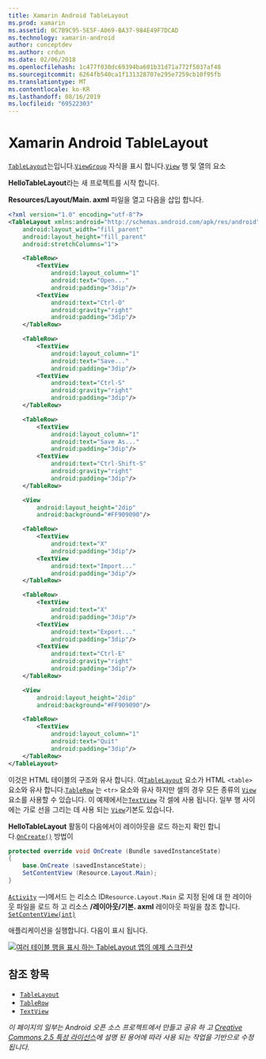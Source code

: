 ```yaml
---
title: Xamarin Android TableLayout
ms.prod: xamarin
ms.assetid: 0C7B9C95-5E5F-A069-BA37-984E49F7DCAD
ms.technology: xamarin-android
author: conceptdev
ms.author: crdun
ms.date: 02/06/2018
ms.openlocfilehash: 1c477f030dc69394ba601b31d71a772f5037af48
ms.sourcegitcommit: 6264fb540ca1f131328707e295e7259cb10f95fb
ms.translationtype: MT
ms.contentlocale: ko-KR
ms.lasthandoff: 08/16/2019
ms.locfileid: "69522303"
---
```

# <a name="xamarinandroid-tablelayout"></a>Xamarin Android TableLayout

[`TableLayout`](xref:Android.Widget.TableLayout)는입니다.[`ViewGroup`](xref:Android.Views.ViewGroup)
자식을 표시 합니다.[`View`](xref:Android.Views.View)
행 및 열의 요소

**HelloTableLayout**라는 새 프로젝트를 시작 합니다.

**Resources/Layout/Main. axml** 파일을 열고 다음을 삽입 합니다.

```xml
<?xml version="1.0" encoding="utf-8"?>
<TableLayout xmlns:android="http://schemas.android.com/apk/res/android"
    android:layout_width="fill_parent"
    android:layout_height="fill_parent"
    android:stretchColumns="1">

    <TableRow>
        <TextView
            android:layout_column="1"
            android:text="Open..."
            android:padding="3dip"/>
        <TextView
            android:text="Ctrl-O"
            android:gravity="right"
            android:padding="3dip"/>
    </TableRow>

    <TableRow>
        <TextView
            android:layout_column="1"
            android:text="Save..."
            android:padding="3dip"/>
        <TextView
            android:text="Ctrl-S"
            android:gravity="right"
            android:padding="3dip"/>
    </TableRow>

    <TableRow>
        <TextView
            android:layout_column="1"
            android:text="Save As..."
            android:padding="3dip"/>
        <TextView
            android:text="Ctrl-Shift-S"
            android:gravity="right"
            android:padding="3dip"/>
    </TableRow>

    <View
        android:layout_height="2dip"
        android:background="#FF909090"/>

    <TableRow>
        <TextView
            android:text="X"
            android:padding="3dip"/>
        <TextView
            android:text="Import..."
            android:padding="3dip"/>
    </TableRow>

    <TableRow>
        <TextView
            android:text="X"
            android:padding="3dip"/>
        <TextView
            android:text="Export..."
            android:padding="3dip"/>
        <TextView
            android:text="Ctrl-E"
            android:gravity="right"
            android:padding="3dip"/>
    </TableRow>

    <View
        android:layout_height="2dip"
        android:background="#FF909090"/>

    <TableRow>
        <TextView
            android:layout_column="1"
            android:text="Quit"
            android:padding="3dip"/>
    </TableRow>
</TableLayout>
```

이것은 HTML 테이블의 구조와 유사 합니다. 여[`TableLayout`](xref:Android.Widget.TableLayout)
요소가 HTML `<table>` 요소와 유사 합니다.[`TableRow`](xref:Android.Widget.TableRow)
는 `<tr>` 요소와 유사 하지만 셀의 경우 모든 종류의 [`View`](xref:Android.Views.View) 요소를 사용할 수 있습니다. 이 예제에서는[`TextView`](xref:Android.Widget.TextView)
각 셀에 사용 됩니다. 일부 행 사이에는 가로 선을 그리는 데 사용 되는 [`View`](xref:Android.Views.View)기본도 있습니다.

**HelloTableLayout** 활동이 다음에서이 레이아웃을 로드 하는지 확인 합니다.[`OnCreate()`](xref:Android.App.Activity.OnCreate*)
방법이

```csharp
protected override void OnCreate (Bundle savedInstanceState)
{
    base.OnCreate (savedInstanceState);
    SetContentView (Resource.Layout.Main);
}
```

[`Activity`](xref:Android.App.Activity) &mdash;)메서드 는 리소스 ID`Resource.Layout.Main` 로 지정 된에 대 한 레이아웃 파일을 로드 하 고 리소스 **/레이아웃/기본. axml** 레이아웃 파일을 참조 합니다. [`SetContentView(int)`](xref:Android.App.Activity.SetContentView*)

애플리케이션을 실행합니다. 다음이 표시 됩니다.

[![여러 테이블 행을 표시 하는 TableLayout 앱의 예제 스크린샷](table-layout-images/helloviews3.png)](table-layout-images/helloviews3.png#lightbox)



## <a name="references"></a>참조 항목

- [`TableLayout`](xref:Android.Widget.TableLayout)
- [`TableRow`](xref:Android.Widget.TableRow)
- [`TextView`](xref:Android.Widget.TextView)

_이 페이지의 일부는 Android 오픈 소스 프로젝트에서 만들고 공유 하 고 [Creative Commons 2.5 특성 라이선스](http://creativecommons.org/licenses/by/2.5/)에 설명 된 용어에 따라 사용 되는 작업을 기반으로 수정 됩니다._
